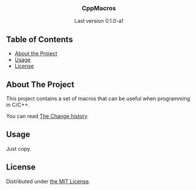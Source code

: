 
<p align="center">
    <h3 align="center">CppMacros</h3>
    <p align="center">Last version 0.1.0-a1</p>
</p>

## Table of Contents

* [About the Project](#about-the-project)
* [Usage](#usage)
* [License](#license)

## About The Project

This project contains a set of macros that can be useful when programming in C/C++.

You can read [The Change history](./CHANGELOG)

## Usage

Just copy.

## License

Distributed under [the MIT License](./LICENSE).
